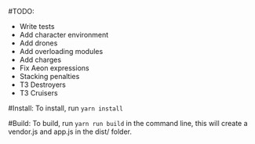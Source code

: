 #TODO:
- Write tests
- Add character environment
- Add drones
- Add overloading modules
- Add charges
- Fix Aeon expressions
- Stacking penalties
- T3 Destroyers
- T3 Cruisers

#Install:
To install, run ```yarn install```

#Build:
To build, run ```yarn run build``` in the command line, this will create a vendor.js and app.js in the dist/ folder.
